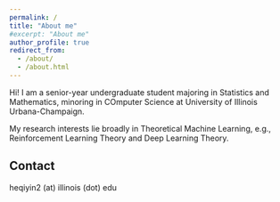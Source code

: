 ```yaml
---
permalink: /
title: "About me"
#excerpt: "About me"
author_profile: true
redirect_from: 
  - /about/
  - /about.html
---
```

Hi! I am a senior-year undergraduate student majoring in Statistics and Mathematics, minoring in COmputer Science at University of Illinois Urbana-Champaign.

My research interests lie broadly in Theoretical Machine Learning, e.g., Reinforcement Learning Theory and Deep Learning Theory.

Contact
------
heqiyin2 (at) illinois (dot) edu



